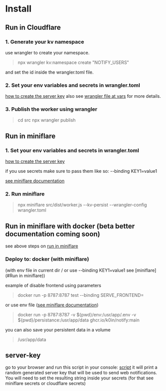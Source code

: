 # Install

## Run in Cloudflare

### 1. Generate your kv namespace

use wrangler to create your namespace.

> npx wrangler kv:namespace create "NOTIFY_USERS"

and set the id inside the wrangler.toml file.

### 2. Set your env variables and secrets in wrangler.toml

[how to create the server key](#server-key)
also see [wrangler file at vars](/src/wrangler.toml) for more details.

### 3. Publish the worker using wrangler

> cd src
> npx wrangler publish

## Run in miniflare

### 1. Set your env variables and secrets in wrangler.toml

[how to create the server key](#server-key)

if you use secrets make sure to pass them like so: --binding KEY1=value1

[see miniflare documentation](https://miniflare.dev/variables-secrets.html)

### 2. Run miniflare

> npx miniflare src/dist/worker.js --kv-persist --wrangler-config wrangler.toml

## Run in miniflare with docker (beta better documentation coming soon)

see above steps on [run in miniflare](#run-in-miniflare)

### Deploy to: docker (with miniflare)

(with env file in current dir / or use --binding KEY1=value1 see [miniflare](#Run in miniflare))

example of disable frontend using parameters

> docker run -p 8787:8787 test --binding SERVE_FRONTEND=

or use env file ([see miniflare documentation](https://miniflare.dev/variables-secrets.html))

> docker run -p 8787:8787 -v ${pwd}/env:/usr/app/.env -v ${pwd}/persistance:/usr/app/data ghcr.io/k0in/notify:main

you can also save your persistent data in a volume

> /usr/app/data

## server-key

go to your browser and run this script in your console: [script](../helper/main.js)
it will print a random generated server key that will be used to send web notifications.
You will need to set the resulting string inside your secrets (for that see miniflare secrets or cloudflare secrets)
